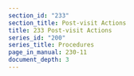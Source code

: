 ```yaml
---
section_id: "233"
section_title: Post-visit Actions
title: 233 Post-visit Actions
series_id: "200"
series_title: Procedures
page_in_manual: 230-11
document_depth: 3
---
```

